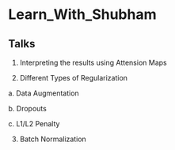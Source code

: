 # Learn_With_Shubham

## Talks

1. Interpreting the results using Attension Maps

2. Different Types of Regularization

  a. Data Augmentation
  
  b. Dropouts
  
  c. L1/L2 Penalty
  
3. Batch Normalization
